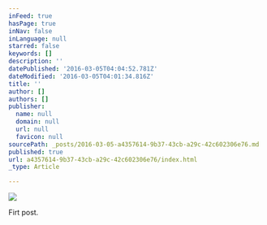 ```yaml
---
inFeed: true
hasPage: true
inNav: false
inLanguage: null
starred: false
keywords: []
description: ''
datePublished: '2016-03-05T04:04:52.781Z'
dateModified: '2016-03-05T04:01:34.816Z'
title: ''
author: []
authors: []
publisher:
  name: null
  domain: null
  url: null
  favicon: null
sourcePath: _posts/2016-03-05-a4357614-9b37-43cb-a29c-42c602306e76.md
published: true
url: a4357614-9b37-43cb-a29c-42c602306e76/index.html
_type: Article

---
```

![](https://the-grid-user-content.s3-us-west-2.amazonaws.com/d2a68cc2-d538-4df0-9b8d-aaed6184043b.png)

Firt post.